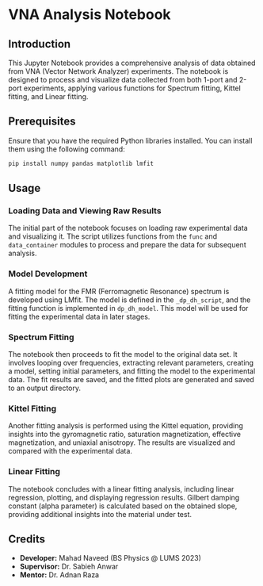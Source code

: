 # VNA Analysis Notebook

## Introduction

This Jupyter Notebook provides a comprehensive analysis of data obtained from VNA (Vector Network Analyzer) experiments. The notebook is designed to process and visualize data collected from both 1-port and 2-port experiments, applying various functions for Spectrum fitting, Kittel fitting, and Linear fitting.

## Prerequisites

Ensure that you have the required Python libraries installed. You can install them using the following command:

```bash
pip install numpy pandas matplotlib lmfit
```

## Usage

### Loading Data and Viewing Raw Results

The initial part of the notebook focuses on loading raw experimental data and visualizing it. The script utilizes functions from the `func` and `data_container` modules to process and prepare the data for subsequent analysis.

### Model Development

A fitting model for the FMR (Ferromagnetic Resonance) spectrum is developed using LMfit. The model is defined in the `_dp_dh_script`, and the fitting function is implemented in `dp_dh_model`. This model will be used for fitting the experimental data in later stages.

### Spectrum Fitting

The notebook then proceeds to fit the model to the original data set. It involves looping over frequencies, extracting relevant parameters, creating a model, setting initial parameters, and fitting the model to the experimental data. The fit results are saved, and the fitted plots are generated and saved to an output directory.

### Kittel Fitting

Another fitting analysis is performed using the Kittel equation, providing insights into the gyromagnetic ratio, saturation magnetization, effective magnetization, and uniaxial anisotropy. The results are visualized and compared with the experimental data.

### Linear Fitting

The notebook concludes with a linear fitting analysis, including linear regression, plotting, and displaying regression results. Gilbert damping constant (alpha parameter) is calculated based on the obtained slope, providing additional insights into the material under test.


## Credits

- **Developer:** Mahad Naveed (BS Physics @ LUMS 2023)
- **Supervisor:** Dr. Sabieh Anwar
- **Mentor:** Dr. Adnan Raza
